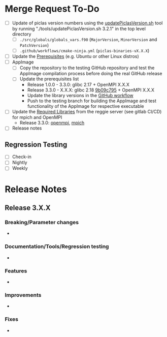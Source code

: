 # Merge Request To-Do

* [ ] Update of piclas version numbers using the [updatePiclasVersion.sh](https://github.com/piclas-framework/piclas/blob/master/tools/updatePiclasVersion.sh) tool by running "./tools/updatePiclasVersion.sh 3.2.1" in the top level directory
  * [ ] `./src/globals/globals_vars.f90` (`MajorVersion`, `MinorVersion` and `PatchVersion`)
  * [ ] `.github/workflows/cmake-ninja.yml` (`piclas-binaries-vX.X.X`)
* [ ] Update the [Prerequisites](https://piclas.readthedocs.io/en/latest/userguide/installation.html#prerequisites) (e.g. Ubuntu or other Linux distros)
* [ ] AppImage
  * [ ] Copy the repository to the testing GitHub repository and test the AppImage compilation process before doing the real GitHub release
  * [ ] Update the prerequisites list
    *  Release 1.0.0 - 3.3.0: glibc 2.17 + OpenMPI X.X.X
    *  Release 3.3.0 - X.X.X: glibc 2.18 [9b09c795](https://piclas.boltzplatz.eu/piclas/piclas/-/commit/9b09c7957800915cbdf5ecc4a0d8ba43993060da) + OpenMPI X.X.X
    *  Update the library versions in the [GitHub workflow](https://github.com/piclas-framework/piclas/blob/master/.github/workflows/cmake-ninja.yml)
    *  Push to the testing branch for building the AppImage and test functionality of the AppImage for respective executable
* [ ] Update the [Required Libraries](https://piclas.readthedocs.io/en/latest/userguide/installation.html#required-libraries) from the reggie server (see gitlab CI/CD) for mpich and OpenMPI
  *  Release 3.3.0: [openmpi](https://piclas.boltzplatz.eu/piclas/piclas/-/jobs/675270), [mpich](https://piclas.boltzplatz.eu/piclas/piclas/-/jobs/674955)
* [ ] Release notes

## Regression Testing

* [ ] Check-in
* [ ] Nightly
* [ ] Weekly

# Release Notes

## Release 3.X.X

### Breaking/Parameter changes

*

### Documentation/Tools/Regression testing

*

### Features

*

### Improvements

*

### Fixes

*

